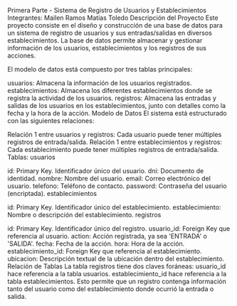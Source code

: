  Primera Parte - Sistema de Registro de Usuarios y Establecimientos
Integrantes:
Mailen Ramos
Matías Toledo
Descripción del Proyecto
Este proyecto consiste en el diseño y construcción de una base de datos para un sistema de registro de usuarios y sus entradas/salidas en diversos establecimientos. La base de datos permite almacenar y gestionar información de los usuarios, establecimientos y los registros de sus acciones.

El modelo de datos está compuesto por tres tablas principales:

usuarios: Almacena la información de los usuarios registrados.
establecimientos: Almacena los diferentes establecimientos donde se registra la actividad de los usuarios.
registros: Almacena las entradas y salidas de los usuarios en los establecimientos, junto con detalles como la fecha y la hora de la acción.
Modelo de Datos
El sistema está estructurado con las siguientes relaciones:

Relación 1
entre usuarios y registros: Cada usuario puede tener múltiples registros de entrada/salida.
Relación 1
entre establecimientos y registros: Cada establecimiento puede tener múltiples registros de entrada/salida.
Tablas:
usuarios

id: Primary Key. Identificador único del usuario.
dni: Documento de identidad.
nombre: Nombre del usuario.
email: Correo electrónico del usuario.
telefono: Teléfono de contacto.
password: Contraseña del usuario (encriptada).
establecimientos

id: Primary Key. Identificador único del establecimiento.
establecimiento: Nombre o descripción del establecimiento.
registros

id: Primary Key. Identificador único del registro.
usuario_id: Foreign Key que referencia al usuario.
action: Acción registrada, ya sea 'ENTRADA' o 'SALIDA'.
fecha: Fecha de la acción.
hora: Hora de la acción.
establecimiento_id: Foreign Key que referencia al establecimiento.
ubicacion: Descripción textual de la ubicación dentro del establecimiento.
Relación de Tablas
La tabla registros tiene dos claves foráneas:
usuario_id hace referencia a la tabla usuarios.
establecimiento_id hace referencia a la tabla establecimientos.
Esto permite que un registro contenga información tanto del usuario como del establecimiento donde ocurrió la entrada o salida.
